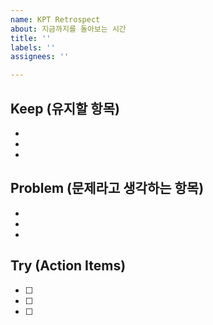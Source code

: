 ```yaml
---
name: KPT Retrospect
about: 지금까지를 돌아보는 시간
title: ''
labels: ''
assignees: ''

---
```


## Keep (유지할 항목)
-
-
-
## Problem (문제라고 생각하는 항목)
-
-
-
## Try (Action Items)
- [ ] 
- [ ]
- [ ]
